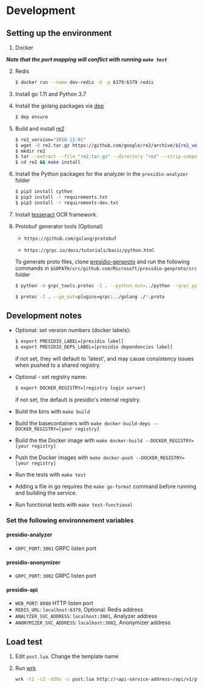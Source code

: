 
# Development

## Setting up the environment

1. Docker

***Note that the port mapping will conflict with running `make test`***

2. Redis

    ```sh
    $ docker run --name dev-redis -d -p 6379:6379 redis
    ```

3. Install go 1.11 and Python 3.7

4. Install the golang packages via [dep](https://github.com/golang/dep/releases)

    ```sh
    $ dep ensure
    ```

5. Build and install [re2](https://github.com/google/re2)

    ```sh
    $ re2_version="2018-12-01"
    $ wget -O re2.tar.gz https://github.com/google/re2/archive/${re2_version}.tar.gz
    $ mkdir re2 
    $ tar --extract --file "re2.tar.gz" --directory "re2" --strip-components 1
    $ cd re2 && make install
    ```

6. Install the Python packages for the analyzer in the `presidio-analyzer` folder

    ```sh
    $ pip3 install cython
    $ pip3 install -r requirements.txt
    $ pip3 install -r requirements-dev.txt
    ```

    
7. Install [tesseract](https://github.com/tesseract-ocr/tesseract/wiki) OCR framework.

8. Protobuf generator tools (Optional)

    - `https://github.com/golang/protobuf`

    - `https://grpc.io/docs/tutorials/basic/python.html`

    To generate proto files, clone [presidio-genproto](https://github.com/Microsoft/presidio-genproto) and run the following commands in `$GOPATH/src/github.com/Microsoft/presidio-genproto/src` folder

    ```sh
    $ python -m grpc_tools.protoc -I . --python_out=../python --grpc_python_out=../python ./*.proto
    ```

    ```sh
    $ protoc -I . --go_out=plugins=grpc:../golang ./*.proto
    ```

## Development notes

- Optional: set version numbers (docker labels):
    ```sh
    $ export PRESIDIO_LABEL=[presidio label]
    $ export PRESIDIO_DEPS_LABEL=[presidio dependencies label]
    ```
    if not set, they will default to 'latest', and may cause consistency issues when pushed to a shared registry.

- Optional - set registry name:
    
    ```sh
    $ export DOCKER_REGISTRY=[registry login server]
    ```
    if not set, the default is presidio's internal registry.

- Build the bins with `make build`
- Build the basecontainers with `make docker-build-deps --DOCKER_REGISTRY=[your registry]`
- Build the the Docker image with `make docker-build --DOCKER_REGISTRY=[your registry]`
- Push the Docker images with `make docker-push --DOCKER_REGISTRY=[your registry]`
- Run the tests with `make test`
- Adding a file in go requires the `make go-format` command before running and building the service.
- Run functional tests with `make test-functional`

### Set the following environnement variables

#### presidio-analyzer

- `GRPC_PORT`: `3001` GRPC listen port

#### presidio-anonymizer

- `GRPC_PORT`: `3002` GRPC listen port

#### presidio-api

- `WEB_PORT`: `8080` HTTP listen port
- `REDIS_URL`: `localhost:6379`, Optional: Redis address
- `ANALYZER_SVC_ADDRESS`: `localhost:3001`, Analyzer address
- `ANONYMIZER_SVC_ADDRESS`: `localhost:3002`, Anonymizer address

## Load test

1. Edit  `post.lua`. Change the template name
2. Run [wrk](https://github.com/wg/wrk)

    ```sh
    wrk -t2 -c2 -d30s -s post.lua http://<api-service-address>/api/v1/projects/<my-project>/analyze
    ```
